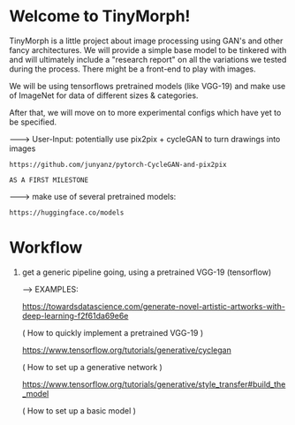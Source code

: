 # Welcome to TinyMorph! 

TinyMorph is a little project about image processing using GAN's
and other fancy architectures. We will provide a simple base model to be tinkered with
and will ultimately include a "research report" on all the variations we tested
during the process. There might be a front-end to play with images.

We will be using tensorflows pretrained models (like VGG-19) and make use
of ImageNet for data of different sizes & categories.

After that, we will move on to more experimental configs which have yet to be
specified.

---> User-Input: potentially use pix2pix + cycleGAN to turn drawings into images

    https://github.com/junyanz/pytorch-CycleGAN-and-pix2pix
    
    AS A FIRST MILESTONE

---> make use of several pretrained models: 

    https://huggingface.co/models
 
# Workflow

 1. get a generic pipeline going, using a pretrained VGG-19 (tensorflow)
    
    --> EXAMPLES: 
    
    https://towardsdatascience.com/generate-novel-artistic-artworks-with-deep-learning-f2f61da69e6e

    ( How to quickly implement a pretrained VGG-19 ) 

    https://www.tensorflow.org/tutorials/generative/cyclegan

    ( How to set up a generative network )

    https://www.tensorflow.org/tutorials/generative/style_transfer#build_the_model 

    ( How to set up a basic model )
